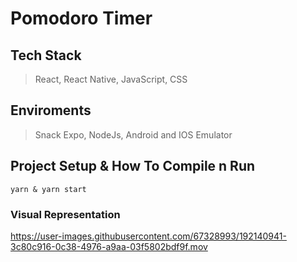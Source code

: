 # Pomodoro Timer

## Tech Stack
> React, React Native, JavaScript, CSS

## Enviroments
> Snack Expo, NodeJs, Android and IOS Emulator

## Project Setup & How To Compile n Run
```
yarn & yarn start
```

### Visual Representation
https://user-images.githubusercontent.com/67328993/192140941-3c80c916-0c38-4976-a9aa-03f5802bdf9f.mov
